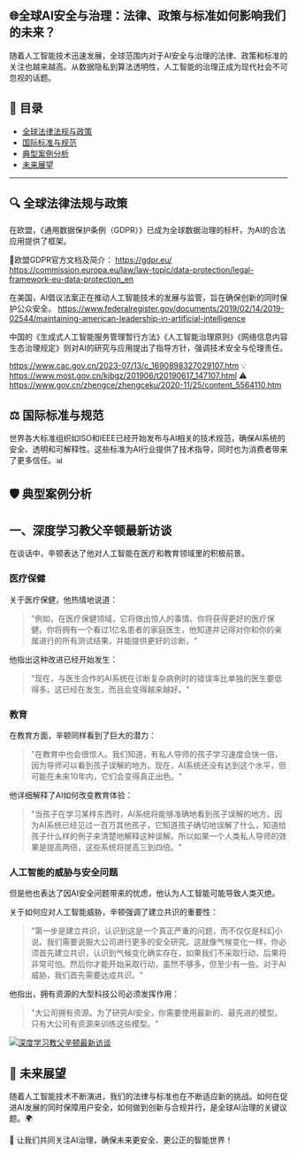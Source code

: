 ##                            🌐全球AI安全与治理：法律、政策与标准如何影响我们的未来？
随着人工智能技术迅速发展，全球范围内对于AI安全与治理的法律、政策和标准的关注也越来越高。从数据隐私到算法透明性，人工智能的治理正成为现代社会不可忽视的话题。

## 📑 目录

- [全球法律法规与政策](#-全球法律法规与政策)
- [国际标准与规范](#️-国际标准与规范)
- [典型案例分析](#️-典型案例分析)
- [未来展望](#-未来展望)

---

## 🔍 全球法律法规与政策
在欧盟，《通用数据保护条例（GDPR）》已成为全球数据治理的标杆，为AI的合法应用提供了框架。

📜欧盟GDPR官方文档及简介： https://gdpr.eu/   https://commission.europa.eu/law/law-topic/data-protection/legal-framework-eu-data-protection_en


在美国，AI倡议法案正在推动人工智能技术的发展与监管，旨在确保创新的同时保护公众安全。 https://www.federalregister.gov/documents/2019/02/14/2019-02544/maintaining-american-leadership-in-artificial-intelligence

中国的《生成式人工智能服务管理暂行方法》《人工智能治理原则》《网络信息内容生态治理规定》则对AI的研究与应用提出了指导方针，强调技术安全与伦理责任。

https://www.cac.gov.cn/2023-07/13/c_1690898327029107.htm 💡  https://www.most.gov.cn/kjbgz/201906/t20190617_147107.html  ⚠️  https://www.gov.cn/zhengce/zhengceku/2020-11/25/content_5564110.htm
## ⚖️ 国际标准与规范
世界各大标准组织如ISO和IEEE已经开始发布与AI相关的技术规范，确保AI系统的安全、透明和可解释性。这些标准为AI行业提供了技术指导，同时也为消费者带来了更多信任。📊  

## 🛡️ 典型案例分析
## 一、深度学习教父辛顿最新访谈

在谈话中，辛顿表达了他对人工智能在医疗和教育领域里的积极前景。

### 医疗保健
关于医疗保健，他热情地说道：
> "例如，在医疗保健领域，它将做出惊人的事情。你将获得更好的医疗保健。你将拥有一个看过1亿名患者的家庭医生，他知道并记得对你和你的亲属进行的所有测试结果，并能提供更好的诊断。"

他指出这种改进已经开始发生：
> "现在，与医生合作的AI系统在诊断复杂病例时的错误率比单独的医生要低得多。这已经在发生，而且会变得越来越好。"

### 教育
在教育方面，辛顿同样看到了巨大的潜力：
> "在教育中也会很惊人。我们知道，有私人导师的孩子学习速度会快一倍，因为导师可以看到孩子误解的地方。现在，AI系统还没有达到这个水平，但可能在未来10年内，它们会变得真正出色。"

他详细解释了AI如何改变教育体验：
> "当孩子在学习某样东西时，AI系统将能够准确地看到孩子误解的地方。因为AI系统已经见过一百万其他孩子，它知道孩子确切地误解了什么，知道给孩子什么样的例子来清楚地解释这种误解。所以如果一个人类私人导师的效果是提高两倍，这些系统将提高三到四倍。"

### 人工智能的威胁与安全问题
但是他也表达了因AI安全问题带来的忧虑，他认为人工智能可能导致人类灭绝。

关于如何应对人工智能威胁，辛顿强调了建立共识的重要性：
> "第一步是建立共识，认识到这是一个真正严重的问题，而不仅仅是科幻小说。我们需要说服大公司进行更多的安全研究。这就像气候变化一样，你必须首先建立共识，认识到气候变化确实存在，如果我们不采取行动，后果将非常可怕。然后你才能开始采取行动，虽然不够多，但至少有一些。对于AI威胁，我们首先需要达成共识。"

他指出，拥有资源的大型科技公司必须发挥作用：
> "大公司拥有资源。为了研究AI安全，你需要使用最新的、最先进的模型。只有大公司有资源来训练这些模型。"

[![深度学习教父辛顿最新访谈](https://img.youtube.com/vi/YRQ4d8Rjmwg/0.jpg)](https://www.youtube.com/watch?v=YRQ4d8Rjmwg)


## 🔮 未来展望
随着人工智能技术不断演进，我们的法律与标准也在不断适应新的挑战。如何在促进AI发展的同时保障用户安全，如何做到创新与合规并行，是全球AI治理的关键议题。🌍  

🌟 让我们共同关注AI治理，确保未来更安全、更公正的智能世界！

